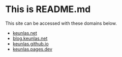 # This is README.md

This site can be accessed with these domains below.

- [keunlas.net](https://keunlas.net)
- [blog.keunlas.net](https://blog.keunlas.net)
- [keunlas.github.io](https://keunlas.github.io)
- [keunlas.pages.dev](https://keunlas.pages.dev)

